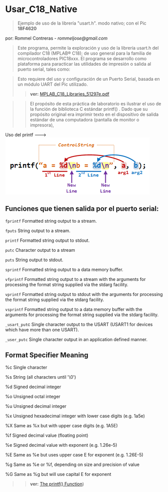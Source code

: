 # Usar_C18_Native
> Ejemplo de uso de la librería "usart.h".
> modo nativo; con el Pic **18F4620**
> 
 por: Rommel Contreras - _rommeljose@gmail.com_

> Este programa, permite la exploración y uso de la librería usart.h del compilador C18 (MPLAB® C18); de uso general para la familia de
> microcontroladores PIC18xxx.
> El programa se desarrollo como plataforma para paracticar las utilidades de impresión o salida al puerto serial, tales como:

> Esto requiere del uso y configuración de un Puerto Serial, basada en un módulo UART del Pic utilizado. 
>> **ver:** [MPLAB_C18_Libraries_51297e.pdf](MPLAB_C18_Libraries_51297e.pdf)

>> El propósito de esta práctica de laboratorio es ilustrar el uso de la función de biblioteca C estándar printf() . Dado que su propósito original era imprimir texto en el dispositivo de salida estándar de una computadora (pantalla de monitor o impresora),

Uso del printf ---> ![LCD 2x16 tipo HD44780](./otros/uso_printf.png)

## Funciones que tienen salida por el puerto serial:

`fprintf`	Formatted string output to a stream.

`fputs` String output to a stream.

`printf` Formatted string output to stdout.

`putc` Character output to a stream

`puts` String output to stdout.

`sprintf` Formatted string output to a data memory buffer.

`vfprintf` Formatted string output to a stream with the arguments for processing the format string supplied via the stdarg facility.

`vprintf` Formatted string output to stdout with the arguments for processing the format string supplied via the stdarg facility.

`vsprintf` Formatted string output to a data memory buffer with the arguments for processing the format string supplied via the stdarg facility.

`_usart_put`c Single character output to the USART (USART1 for devices which have more than one USART).

`_user_putc` Single character output in an application defined manner.

## Format Specifier	Meaning

%c	Single character

%s	String (all characters until '\0')

%d	Signed decimal integer

%o	Unsigned octal integer

%u	Unsigned decimal integer

%x	Unsigned hexadecimal integer with lower case digits (e.g. 1a5e)

%X	Same as %x but with upper case digits (e.g. 1A5E)

%f	Signed decimal value (floating point)

%e	Signed decimal value with exponent (e.g. 1.26e-5)

%E	Same as %e but uses upper case E for exponent (e.g. 1.26E-5)

%g	Same as %e or %f, depending on size and precision of value

%G	Same as %g but will use capital E for exponent

>> **ver:** [The printf() Function](https://microchipdeveloper.com/tls2101:printf))
